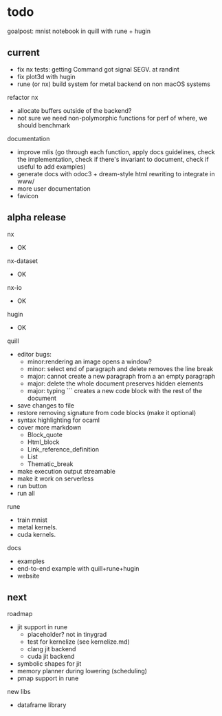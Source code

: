 # todo

goalpost: mnist notebook in quill with rune + hugin

## current

- fix nx tests: getting Command got signal SEGV. at randint
- fix plot3d with hugin
- rune (or nx) build system for metal backend on non macOS systems

refactor nx
- allocate buffers outside of the backend?
- not sure we need non-polymorphic functions for perf of where, we should benchmark

documentation
- improve mlis (go through each function, apply docs guidelines, check the implementation, check if there's invariant to document, check if useful to add examples)
- generate docs with odoc3 + dream-style html rewriting to integrate in www/
- more user documentation
- favicon

## alpha release

nx
- OK

nx-dataset
- OK

nx-io
- OK

hugin
- OK

quill
- editor bugs:
  - minor:rendering an image opens a window?
  - minor: select end of paragraph and delete removes the line break
  - major: cannot create a new paragraph from a an empty paragraph
  - major: delete the whole document preserves hidden elements
  - major: typing ``` creates a new code block with the rest of the document
- save changes to file
- restore removing signature from code blocks (make it optional)
- syntax highlighting for ocaml
- cover more markdown
  - Block_quote
  - Html_block
  - Link_reference_definition
  - List
  - Thematic_break
- make execution output streamable
- make it work on serverless
- run button
- run all

rune
- train mnist
- metal kernels.
- cuda kernels.

docs
- examples
- end-to-end example with quill+rune+hugin
- website

## next

roadmap
- jit support in rune
  - placeholder? not in tinygrad
  - test for kernelize (see kernelize.md)
  - clang jit backend
  - cuda jit backend
- symbolic shapes for jit
- memory planner during lowering (scheduling)
- pmap support in rune

new libs
- dataframe library
